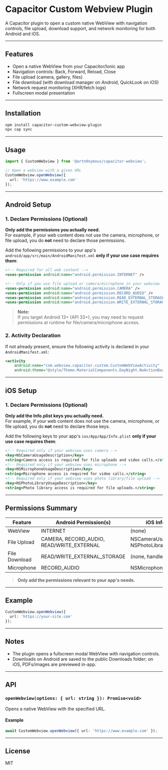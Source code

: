 # Capacitor Custom Webview Plugin

A Capacitor plugin to open a custom native WebView with navigation controls, file upload, download support, and network monitoring for both Android and iOS.

---

## Features

- Open a native WebView from your Capacitor/Ionic app
- Navigation controls: Back, Forward, Reload, Close
- File upload (camera, gallery, files)
- File download (with download manager on Android, QuickLook on iOS)
- Network request monitoring (XHR/fetch logs)
- Fullscreen modal presentation

---

## Installation

```sh
npm install capacitor-custom-webview-plugin
npx cap sync
```

---

## Usage

```typescript
import { CustomWebview } from '@artn0nymous/capacitor-webview';

// Open a webview with a given URL
CustomWebview.openWebview({
  url: 'https://www.example.com'
});
```

---

## Android Setup

### 1. Declare Permissions (Optional)

**Only add the permissions you actually need.**  
For example, if your web content does not use the camera, microphone, or file upload, you do **not** need to declare those permissions.

Add the following permissions to your app's `android/app/src/main/AndroidManifest.xml` **only if your use case requires them**:

```xml
<!-- Required for all web content -->
<uses-permission android:name="android.permission.INTERNET" />

<!-- Only if you use file upload or camera/microphone in your webview -->
<uses-permission android:name="android.permission.CAMERA" />
<uses-permission android:name="android.permission.RECORD_AUDIO" />
<uses-permission android:name="android.permission.READ_EXTERNAL_STORAGE" />
<uses-permission android:name="android.permission.WRITE_EXTERNAL_STORAGE" />
```

> **Note:**  
> If you target Android 13+ (API 33+), you may need to request permissions at runtime for file/camera/microphone access.

### 2. Activity Declaration

If not already present, ensure the following activity is declared in your `AndroidManifest.xml`:

```xml
<activity
    android:name="com.webview.capacitor.custom.CustomWebViewActivity"
    android:theme="@style/Theme.MaterialComponents.DayNight.NoActionBar" />
```

---

## iOS Setup

### 1. Declare Permissions (Optional)

**Only add the Info.plist keys you actually need.**  
For example, if your web content does not use the camera, microphone, or file upload, you do **not** need to declare those keys.

Add the following keys to your app's `ios/App/App/Info.plist` **only if your use case requires them**:

```xml
<!-- Required only if your webview uses camera -->
<key>NSCameraUsageDescription</key>
<string>Camera access is required for file uploads and video calls.</string>
<!-- Required only if your webview uses microphone -->
<key>NSMicrophoneUsageDescription</key>
<string>Microphone access is required for video calls.</string>
<!-- Required only if your webview uses photo library/file upload -->
<key>NSPhotoLibraryUsageDescription</key>
<string>Photo library access is required for file uploads.</string>
```

---

## Permissions Summary

| Feature         | Android Permission(s)                        | iOS Info.plist Key(s)                  |
|-----------------|---------------------------------------------|----------------------------------------|
| WebView         | INTERNET                                    | (none)                                 |
| File Upload     | CAMERA, RECORD_AUDIO, READ/WRITE_EXTERNAL   | NSCameraUsageDescription, NSPhotoLibraryUsageDescription |
| File Download   | READ/WRITE_EXTERNAL_STORAGE                 | (none, handled by QuickLook)           |
| Microphone      | RECORD_AUDIO                                | NSMicrophoneUsageDescription           |

> **Only add the permissions relevant to your app's needs.**

---

## Example

```typescript
CustomWebview.openWebview({
  url: 'https://your-site.com'
});
```

---

## Notes

- The plugin opens a fullscreen modal WebView with navigation controls.
- Downloads on Android are saved to the public Downloads folder; on iOS, PDFs/images are previewed in-app.

---

## API

### `openWebview(options: { url: string }): Promise<void>`

Opens a native WebView with the specified URL.

#### Example

```typescript
await CustomWebview.openWebview({ url: 'https://www.example.com' });
```

---

## License

MIT
